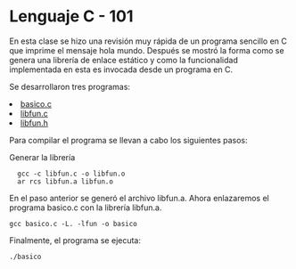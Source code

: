 # Lenguaje C - 101

En esta clase se hizo una revisión muy rápida de un programa sencillo en C que imprime el mensaje hola mundo. Después se mostró la forma como se genera una librería de enlace estático y como la funcionalidad implementada en esta es invocada desde un programa en C.

Se desarrollaron tres programas:
<li type="disc"><a href= "https://github.com/brayanescobar2019/SistemasOperativos/blob/master/2019_05_24/basico.c"> basico.c </a> </li>

<li type="disc"> <a href= "https://github.com/brayanescobar2019/SistemasOperativos/blob/master/2019_05_24/libfun.c"> libfun.c </a> </li>
   
   <li type="disc"><a href= "https://github.com/brayanescobar2019/SistemasOperativos/blob/master/2019_05_24/libfun.h"> libfun.h </a></li>
   
    
   
   

Para compilar el programa se llevan a cabo los siguientes pasos:

   Generar la librería

      gcc -c libfun.c -o libfun.o
      ar rcs libfun.a libfun.o

   En el paso anterior se generó el archivo libfun.a. Ahora enlazaremos el programa basico.c con la librería libfun.a.

    gcc basico.c -L. -lfun -o basico

   Finalmente, el programa se ejecuta:

    ./basico

